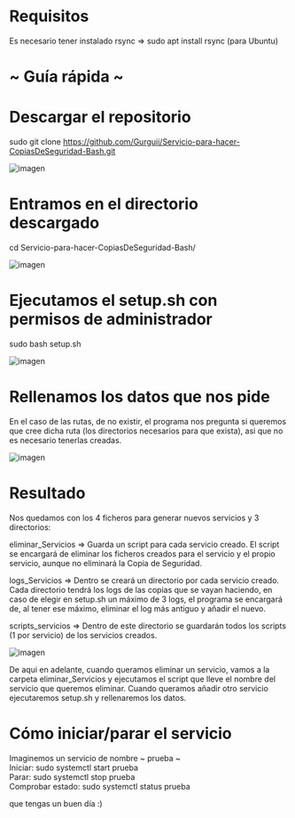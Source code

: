 
# Requisitos
Es necesario tener instalado rsync => sudo apt install rsync (para Ubuntu)

# ~ Guía rápida ~
# Descargar el repositorio
sudo git clone https://github.com/Gurguii/Servicio-para-hacer-CopiasDeSeguridad-Bash.git  

![imagen](https://user-images.githubusercontent.com/101645735/170832485-49150e5a-a7b6-494d-8921-4eb2a3dc9092.png)

# Entramos en el directorio descargado
cd Servicio-para-hacer-CopiasDeSeguridad-Bash/  

![imagen](https://user-images.githubusercontent.com/101645735/170832506-81228cd6-2b30-454c-b1af-18f61f3363fc.png)

# Ejecutamos el setup.sh con permisos de administrador
sudo bash setup.sh  

![imagen](https://user-images.githubusercontent.com/101645735/170832530-f6ab2ca5-c058-4568-8f83-2ace21d05ecb.png)

# Rellenamos los datos que nos pide
En el caso de las rutas, de no existir, el programa nos pregunta si queremos que cree dicha ruta (los directorios necesarios para que exista), asi que no es necesario tenerlas creadas.

![imagen](https://user-images.githubusercontent.com/101645735/171507719-fe878199-4067-41f6-ad99-6ea022eeb5eb.png)

# Resultado
Nos quedamos con los 4 ficheros para generar nuevos servicios y 3 directorios:  

eliminar_Servicios => Guarda un script para cada servicio creado. El script se encargará de eliminar los ficheros creados para el servicio y el propio servicio, aunque no eliminará la Copia de Seguridad.  

logs_Servicios => Dentro se creará un directorio por cada servicio creado. Cada directorio tendrá los logs de las copias que se vayan haciendo, en caso de elegir en setup.sh un máximo de 3 logs, el programa se encargará de, al tener ese máximo, eliminar el log más antiguo y añadir el nuevo.  

scripts_servicios => Dentro de este directorio se guardarán todos los scripts (1 por servicio) de los servicios creados.

![imagen](https://user-images.githubusercontent.com/101645735/171511536-5305b5b9-df9f-4150-be43-8c0e2f0d3bde.png)

De aqui en adelante, cuando queramos eliminar un servicio, vamos a la carpeta eliminar_Servicios y ejecutamos el script que lleve el nombre del servicio que queremos eliminar.
Cuando queramos añadir otro servicio ejecutaremos setup.sh y rellenaremos los datos.

# Cómo iniciar/parar el servicio
Imaginemos un servicio de nombre ~ prueba ~  
Iniciar: sudo systemctl start prueba  
Parar: sudo systemctl stop prueba  
Comprobar estado: sudo systemctl status prueba

que tengas un buen día :)
